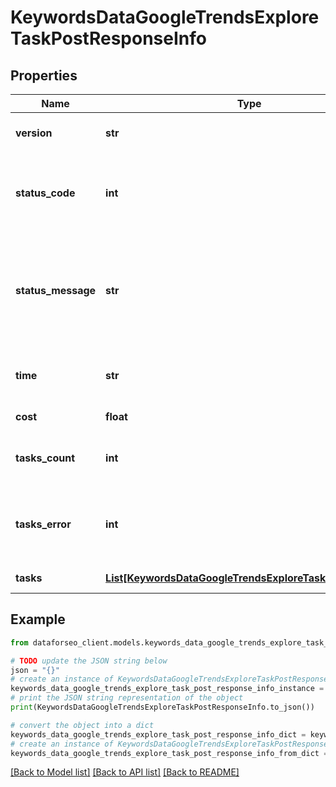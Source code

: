 # KeywordsDataGoogleTrendsExploreTaskPostResponseInfo


## Properties

Name | Type | Description | Notes
------------ | ------------- | ------------- | -------------
**version** | **str** | the current version of the API | [optional] 
**status_code** | **int** | general status code you can find the full list of the response codes here | [optional] 
**status_message** | **str** | general informational message you can find the full list of general informational messages here | [optional] 
**time** | **str** | total execution time, seconds | [optional] 
**cost** | **float** | total tasks cost, USD | [optional] 
**tasks_count** | **int** | the number of tasks in the tasks array | [optional] 
**tasks_error** | **int** | the number of tasks in the tasks array returned with an error | [optional] 
**tasks** | [**List[KeywordsDataGoogleTrendsExploreTaskPostTaskInfo]**](KeywordsDataGoogleTrendsExploreTaskPostTaskInfo.md) | array of tasks | [optional] 

## Example

```python
from dataforseo_client.models.keywords_data_google_trends_explore_task_post_response_info import KeywordsDataGoogleTrendsExploreTaskPostResponseInfo

# TODO update the JSON string below
json = "{}"
# create an instance of KeywordsDataGoogleTrendsExploreTaskPostResponseInfo from a JSON string
keywords_data_google_trends_explore_task_post_response_info_instance = KeywordsDataGoogleTrendsExploreTaskPostResponseInfo.from_json(json)
# print the JSON string representation of the object
print(KeywordsDataGoogleTrendsExploreTaskPostResponseInfo.to_json())

# convert the object into a dict
keywords_data_google_trends_explore_task_post_response_info_dict = keywords_data_google_trends_explore_task_post_response_info_instance.to_dict()
# create an instance of KeywordsDataGoogleTrendsExploreTaskPostResponseInfo from a dict
keywords_data_google_trends_explore_task_post_response_info_from_dict = KeywordsDataGoogleTrendsExploreTaskPostResponseInfo.from_dict(keywords_data_google_trends_explore_task_post_response_info_dict)
```
[[Back to Model list]](../README.md#documentation-for-models) [[Back to API list]](../README.md#documentation-for-api-endpoints) [[Back to README]](../README.md)


